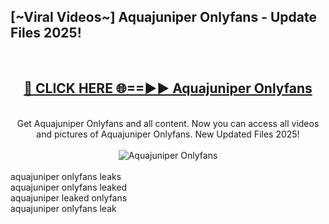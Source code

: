 <h2>[~Viral Videos~] Aquajuniper Onlyfans - Update Files 2025!</h2>
<br>
<div align="center">
<h2><a href="https://betterlinks.top/A2PfLJ" rel="nofollow">🔴 CLICK HERE 🌐==►► Aquajuniper Onlyfans</a></h2>
<br>
Get Aquajuniper Onlyfans and all content. Now you can access all videos and pictures of Aquajuniper Onlyfans. New Updated Files 2025!
<br>
<br>
<a href="https://betterlinks.top/A2PfLJ" rel="nofollow" data-target="animated-image.originalLink"><img src="https://i.ibb.co.com/WyWwxjT/player-gif2.gif" alt="Aquajuniper Onlyfans" style="max-width: 100%; display: inline-block;" data-target="animated-image.originalImage"></a>
</div>
<br>
aquajuniper onlyfans leaks<br>
aquajuniper onlyfans leaked<br>
aquajuniper leaked onlyfans<br>
aquajuniper onlyfans leak